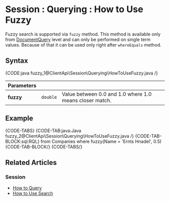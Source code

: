 # Session : Querying : How to Use Fuzzy

Fuzzy search is supported via `fuzzy` method. This method is available only from [DocumentQuery](../../../client-api/session/querying/document-query/what-is-document-query) level and can only be performed on single term values. Because of that it can be used only right after `whereEquals` method.

## Syntax

{CODE:java fuzzy_1@ClientApi\Session\Querying\HowToUseFuzzy.java /}

| Parameters | | |
| ------------- | ------------- | ----- |
| **fuzzy** | `double` | Value between 0.0 and 1.0 where 1.0 means closer match. |

## Example

{CODE-TABS}
{CODE-TAB:java:Java fuzzy_2@ClientApi\Session\Querying\HowToUseFuzzy.java /}
{CODE-TAB-BLOCK:sql:RQL}
from Companies
where fuzzy(Name = 'Ernts Hnadel', 0.5)
{CODE-TAB-BLOCK/}
{CODE-TABS/}

## Related Articles

### Session

- [How to Query](../../../client-api/session/querying/how-to-query)
- [How to Use Search](../../../client-api/session/querying/how-to-use-search)
